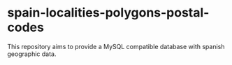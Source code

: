 # spain-localities-polygons-postal-codes
This repository aims to provide a MySQL compatible database with spanish geographic data.
